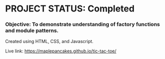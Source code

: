 # PROJECT STATUS: Completed

### Objective: To demonstrate understanding of factory functions and module patterns.

Created using HTML, CSS, and Javascript.

Live link: https://maplepancakes.github.io/tic-tac-toe/
